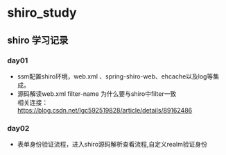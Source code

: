# shiro_study
## shiro 学习记录

### day01  
   * ssm配置shiro环境，web.xml 、spring-shiro-web、ehcache以及log等集成。 
   * 源码解读web.xml filter-name 为什么要与shiro中filter一致  
   相关连接：  
   https://blog.csdn.net/lgc592519828/article/details/89162486
### day02  
   * 表单身份验证流程，进入shiro源码解析查看流程,自定义realm验证身份

